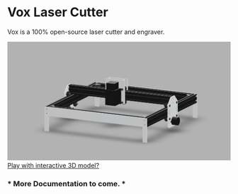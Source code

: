 # Vox Laser Cutter

Vox is a 100% open-source laser cutter and engraver.

![Browser Slider](/screenshot.png?raw=true)
[Play with interactive 3D model?](https://myhub.autodesk360.com/ue2bcba8f/g/shares/SH7f1edQT22b515c761ebe47086f79ea87ff?viewState=NoIgbgDAdAjCA0IDeAdEAXAngBwKZoC40ARXAZwEsBzAOzXjQEMyzd1C0BOAFgFYIA7ABMAHADYAtLwDMAzhO4BjAEbKJyxgDMhE6bwEjcEIZ02KATJzQBfEAF0gA)


### * More Documentation to come. *